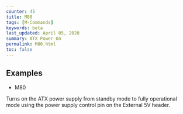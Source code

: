 ```yaml
---
counter: 45
title: M80
tags: [M-Commands] 
keywords: beta 
last_updated: April 05, 2020 
summary: ATX Power On 
permalink: M80.html
toc: false 
---
```



## Examples

* M80

Turns on the ATX power supply from standby mode to fully operational mode using the power supply control pin on the External 5V header.

